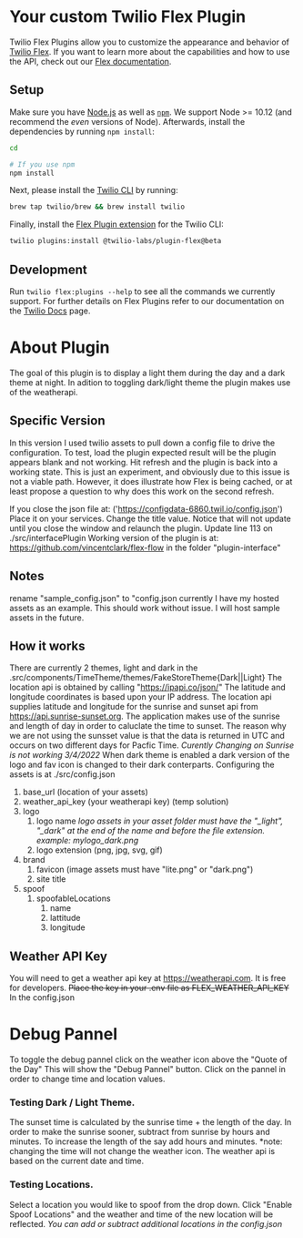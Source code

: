 # Your custom Twilio Flex Plugin

Twilio Flex Plugins allow you to customize the appearance and behavior of [Twilio Flex](https://www.twilio.com/flex). If you want to learn more about the capabilities and how to use the API, check out our [Flex documentation](https://www.twilio.com/docs/flex).

## Setup

Make sure you have [Node.js](https://nodejs.org) as well as [`npm`](https://npmjs.com). We support Node >= 10.12 (and recommend the _even_ versions of Node). Afterwards, install the dependencies by running `npm install`:

```bash
cd 

# If you use npm
npm install
```

Next, please install the [Twilio CLI](https://www.twilio.com/docs/twilio-cli/quickstart) by running:

```bash
brew tap twilio/brew && brew install twilio
```

Finally, install the [Flex Plugin extension](https://github.com/twilio-labs/plugin-flex/tree/v1-beta) for the Twilio CLI:

```bash
twilio plugins:install @twilio-labs/plugin-flex@beta
```

## Development

Run `twilio flex:plugins --help` to see all the commands we currently support. For further details on Flex Plugins refer to our documentation on the [Twilio Docs](https://www.twilio.com/docs/flex/developer/plugins/cli) page.

# About Plugin
The goal of this plugin is to display a light them during the day and a dark theme at night. In adition to toggling dark/light theme the plugin makes use of the weatherapi. 
## Specific Version
In this version I used twilio assets to pull down a config file to drive the configuration. To test, load the plugin expected result will be the plugin appears blank and not working. Hit refresh and the plugin is back into a working state. This is just an experiment, and obviously due to this issue is not a viable path. However, it does illustrate how Flex is being cached, or at least propose a question to why does this work on the second refresh. 

If you close the json file at: ('https://configdata-6860.twil.io/config.json')
Place it on your services. Change the title value. Notice that will not update until you close the window and relaunch the plugin. 
Update line 113 on ./src/interfacePlugin
Working version of the plugin is at: https://github.com/vincentclark/flex-flow in the folder "plugin-interface" 


## Notes
rename "sample_config.json" to "config.json
currently I have my hosted assets as an example. This should work without issue. I will host sample assets in the future. 

## How it works
There are currently 2 themes, light and dark in the .src/components/TimeTheme/themes/FakeStoreTheme{Dark||Light}
The location api is obtained by calling "https://ipapi.co/json/" The latitude and longitude coordinates is based upon your IP address. 
The location api supplies latitude and longitude for the sunrise and sunset api from https://api.sunrise-sunset.org.
The application makes use of the sunrise and length of day in order to caluclate the time to sunset. The reason why we are not using the sunsset value is that the data is returned in UTC and occurs on two different days for Pacfic Time. 
*Curently Changing on Sunrise is not working 3/4/2022*
When dark theme is enabled a dark version of the logo and fav icon is changed to their dark conterparts. 
Configuring the assets is at ./src/config.json 
1. base_url (location of your assets)
1. weather_api_key (your weatherapi key) (temp solution)
1. logo
    1. logo name *logo assets in your asset folder must have the "_light", "_dark" at the end of the name and before the file extension. example: mylogo_dark.png*
    1. logo extension (png, jpg, svg, gif)
1. brand
    1. favicon (image assets must have "lite.png" or "dark.png")
    1. site title
1. spoof
    1. spoofableLocations
        1. name
        1. lattitude
        1. longitude


## Weather API Key 
You will need to get a weather api key at https://weatherapi.com. It is free for developers. ~~Place the key in your .env file as FLEX_WEATHER_API_KEY~~ In the config.json

# Debug Pannel 
To toggle the debug pannel click on the weather icon above the "Quote of the Day" 
This will show the "Debug Pannel" button. Click on the pannel in order to change time and location values. 
### Testing Dark / Light Theme. 
The sunset time is calculated by the sunrise time + the length of the day. In order to make the sunrise sooner, subtract from sunrise by hours and minutes. To increase the length of the say add hours and minutes.
*note: changing the time will not change the weather icon. The weather api is based on the current date and time. 

### Testing Locations.
Select a location you would like to spoof from the drop down. Click "Enable Spoof Locations" and the weather and time of the new location will be reflected. 
*You can add or subtract additional locations in the config.json*